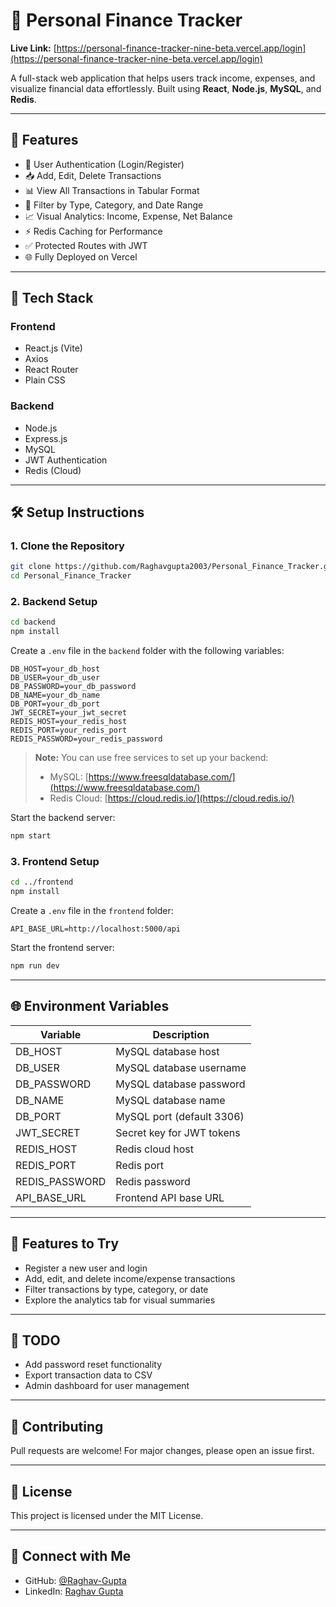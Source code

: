 # 💸 Personal Finance Tracker

**Live Link:** [https://personal-finance-tracker-nine-beta.vercel.app/login](https://personal-finance-tracker-nine-beta.vercel.app/login)

A full-stack web application that helps users track income, expenses, and visualize financial data effortlessly. Built using **React**, **Node.js**, **MySQL**, and **Redis**.

---

## 🚀 Features

* 🔐 User Authentication (Login/Register)
* 📥 Add, Edit, Delete Transactions
* 📊 View All Transactions in Tabular Format
* 🔎 Filter by Type, Category, and Date Range
* 📈 Visual Analytics: Income, Expense, Net Balance
* ⚡ Redis Caching for Performance
* ✅ Protected Routes with JWT
* 🌐 Fully Deployed on Vercel

---

## 🧱 Tech Stack

### Frontend

* React.js (Vite)
* Axios
* React Router
* Plain CSS

### Backend

* Node.js
* Express.js
* MySQL
* JWT Authentication
* Redis (Cloud)

---

## 🛠️ Setup Instructions

### 1. Clone the Repository

```bash
git clone https://github.com/Raghavgupta2003/Personal_Finance_Tracker.git
cd Personal_Finance_Tracker
```

### 2. Backend Setup

```bash
cd backend
npm install
```

Create a `.env` file in the `backend` folder with the following variables:

```env
DB_HOST=your_db_host
DB_USER=your_db_user
DB_PASSWORD=your_db_password
DB_NAME=your_db_name
DB_PORT=your_db_port
JWT_SECRET=your_jwt_secret
REDIS_HOST=your_redis_host
REDIS_PORT=your_redis_port
REDIS_PASSWORD=your_redis_password
```

> **Note:** You can use free services to set up your backend:
>
> * MySQL: [https://www.freesqldatabase.com/](https://www.freesqldatabase.com/)
> * Redis Cloud: [https://cloud.redis.io/](https://cloud.redis.io/)

Start the backend server:

```bash
npm start
```

### 3. Frontend Setup

```bash
cd ../frontend
npm install
```

Create a `.env` file in the `frontend` folder:

```env
API_BASE_URL=http://localhost:5000/api
```

Start the frontend server:

```bash
npm run dev
```

---

## 🌐 Environment Variables

| Variable       | Description               |
| -------------- | ------------------------- |
| DB_HOST        | MySQL database host       |
| DB_USER        | MySQL database username   |
| DB_PASSWORD    | MySQL database password   |
| DB_NAME        | MySQL database name       |
| DB_PORT        | MySQL port (default 3306) |
| JWT_SECRET     | Secret key for JWT tokens |
| REDIS_HOST     | Redis cloud host          |
| REDIS_PORT     | Redis port                |
| REDIS_PASSWORD | Redis password            |
| API_BASE_URL   | Frontend API base URL     |

---

## 🧪 Features to Try

* Register a new user and login
* Add, edit, and delete income/expense transactions
* Filter transactions by type, category, or date
* Explore the analytics tab for visual summaries

---

## 📌 TODO

* Add password reset functionality
* Export transaction data to CSV
* Admin dashboard for user management

---

## 🤝 Contributing

Pull requests are welcome! For major changes, please open an issue first.

---

## 📄 License

This project is licensed under the MIT License.

---

## 💬 Connect with Me

* GitHub: [@Raghav-Gupta](https://github.com/Raghav-Gupta)
* LinkedIn: [Raghav Gupta](https://www.linkedin.com/in/raghav-gupta2003/)


